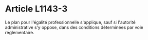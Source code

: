 # Article L1143-3

Le plan pour l'égalité professionnelle s'applique, sauf si l'autorité administrative s'y oppose, dans des conditions déterminées par voie réglementaire.